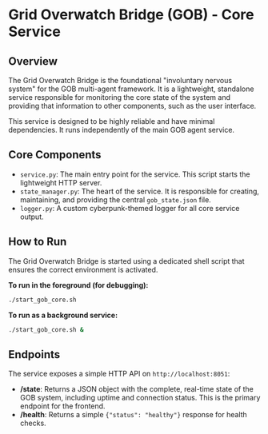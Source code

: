 # Grid Overwatch Bridge (GOB) - Core Service

## Overview

The Grid Overwatch Bridge is the foundational "involuntary nervous system" for the GOB multi-agent framework. It is a lightweight, standalone service responsible for monitoring the core state of the system and providing that information to other components, such as the user interface.

This service is designed to be highly reliable and have minimal dependencies. It runs independently of the main GOB agent service.

## Core Components

-   `service.py`: The main entry point for the service. This script starts the lightweight HTTP server.
-   `state_manager.py`: The heart of the service. It is responsible for creating, maintaining, and providing the central `gob_state.json` file.
-   `logger.py`: A custom cyberpunk-themed logger for all core service output.

## How to Run

The Grid Overwatch Bridge is started using a dedicated shell script that ensures the correct environment is activated.

**To run in the foreground (for debugging):**
```bash
./start_gob_core.sh
```

**To run as a background service:**
```bash
./start_gob_core.sh &
```

## Endpoints

The service exposes a simple HTTP API on `http://localhost:8051`:

-   **/state**: Returns a JSON object with the complete, real-time state of the GOB system, including uptime and connection status. This is the primary endpoint for the frontend.
-   **/health**: Returns a simple `{"status": "healthy"}` response for health checks.
